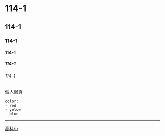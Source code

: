 # 114-1
## 114-1
### 114-1
#### 114-1
##### 114-1
###### 114-1
個人網頁


```
color:
- red
- yelow
- blue
```
---

[高科小](http://www.nkust.edu.tw)
